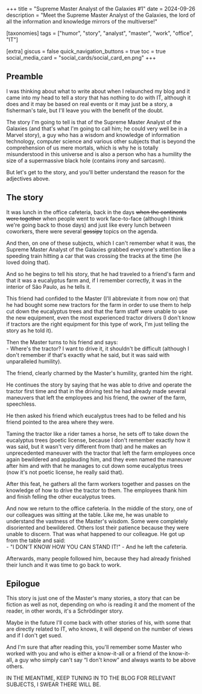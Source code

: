 +++
title = "Supreme Master Analyst of the Galaxies #1"
date = 2024-09-26
description = "Meet the Supreme Master Analyst of the Galaxies, the lord of all the information and knowledge mirrors of the multiverse!"

[taxonomies]
tags = ["humor", "story", "analyst", "master", "work", "office", "IT"]

[extra]
giscus = false
quick_navigation_buttons = true
toc = true
social_media_card = "social_cards/social_card_en.png"
+++
## Preamble

I was thinking about what to write about when I relaunched my blog and it came into my head to tell a story that has nothing to do with IT, although it does and it may be based on real events or it may just be a story, a fisherman's tale, but I'll leave you with the benefit of the doubt.

The story I'm going to tell is that of the Supreme Master Analyst of the Galaxies (and that's what I'm going to call him; he could very well be in a Marvel story), a guy who has a wisdom and knowledge of information technology, computer science and various other subjects that is beyond the comprehension of us mere mortals, which is why he is totally misunderstood in this universe and is also a person who has a humility the size of a supermassive black hole (contains irony and sarcasm).

But let's get to the story, and you'll better understand the reason for the adjectives above.

## The story

It was lunch in the office cafeteria, back in the days ~~when the continents were together~~ when people went to work face-to-face (although I think we're going back to those days) and just like every lunch between coworkers, there were several ~~gossipy~~ topics on the agenda.

And then, on one of these subjects, which I can't remember what it was, the Supreme Master Analyst of the Galaxies grabbed everyone's attention like a speeding train hitting a car that was crossing the tracks at the time (he loved doing that).

And so he begins to tell his story, that he had traveled to a friend's farm and that it was a eucalyptus farm and, if I remember correctly, it was in the interior of São Paulo, as he tells it.

This friend had confided to the Master (I'll abbreviate it from now on) that he had bought some new tractors for the farm in order to use them to help cut down the eucalyptus trees and that the farm staff were unable to use the new equipment, even the most experienced tractor drivers (I don't know if tractors are the right equipment for this type of work, I'm just telling the story as he told it).

Then the Master turns to his friend and says:<br/> - Where's the tractor? I want to drive it, it shouldn't be difficult (although I don't remember if that's exactly what he said, but it was said with unparalleled humility).

The friend, clearly charmed by the Master's humility, granted him the right.

He continues the story by saying that he was able to drive and operate the tractor first time and that in the driving test he had already made several maneuvers that left the employees and his friend, the owner of the farm, speechless.

He then asked his friend which eucalyptus trees had to be felled and his friend pointed to the area where they were.

Taming the tractor like a rider tames a horse, he sets off to take down the eucalyptus trees (poetic license, because I don't remember exactly how it was said, but it wasn't very different from that) and he makes an unprecedented maneuver with the tractor that left the farm employees once again bewildered and applauding him, and they even named the maneuver after him and with that he manages to cut down some eucalyptus trees (now it's not poetic license, he really said that).

After this feat, he gathers all the farm workers together and passes on the knowledge of how to drive the tractor to them. The employees thank him and finish felling the other eucalyptus trees.

And now we return to the office cafeteria. In the middle of the story, one of our colleagues was sitting at the table. Like me, he was unable to understand the vastness of the Master's wisdom. Some were completely disoriented and bewildered. Others lost their patience because they were unable to discern. That was what happened to our colleague. He got up from the table and said:<br/> - "I DON'T KNOW HOW YOU CAN STAND IT!" - And he left the cafeteria.

Afterwards, many people followed him, because they had already finished their lunch and it was time to go back to work.

## Epilogue

This story is just one of the Master's many stories, a story that can be fiction as well as not, depending on who is reading it and the moment of the reader, in other words, it's a Schrödinger story.

Maybe in the future I'll come back with other stories of his, with some that are directly related to IT, who knows, it will depend on the number of views and if I don't get sued.

And I'm sure that after reading this, you'll remember some Master who worked with you and who is either a know-it-all or a friend of the know-it-all, a guy who simply can't say “I don't know” and always wants to be above others.

IN THE MEANTIME, KEEP TUNING IN TO THE BLOG FOR RELEVANT SUBJECTS, I SWEAR THERE WILL BE.

